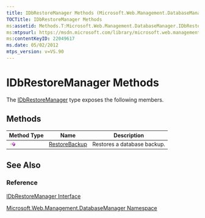 ```yaml
---
title: IDbRestoreManager Methods (Microsoft.Web.Management.DatabaseManager)
TOCTitle: IDbRestoreManager Methods
ms:assetid: Methods.T:Microsoft.Web.Management.DatabaseManager.IDbRestoreManager
ms:mtpsurl: https://msdn.microsoft.com/library/microsoft.web.management.databasemanager.idbrestoremanager_methods(v=VS.90)
ms:contentKeyID: 22049617
ms.date: 05/02/2012
mtps_version: v=VS.90
---
```


# IDbRestoreManager Methods

The [IDbRestoreManager](idbrestoremanager-interface-microsoft-web-management-databasemanager.md) type exposes the following members.

## Methods

|Method Type|Name|Description|
|--- |--- |--- |
|![Public method](images/Dd566041.pubmethod(en-us,VS.90).gif "Public method")|[RestoreBackup](idbrestoremanager-restorebackup-method-microsoft-web-management-databasemanager.md)|Restores a database backup.|

## See Also

### Reference

[IDbRestoreManager Interface](idbrestoremanager-interface-microsoft-web-management-databasemanager.md)

[Microsoft.Web.Management.DatabaseManager Namespace](microsoft-web-management-databasemanager-namespace.md)
